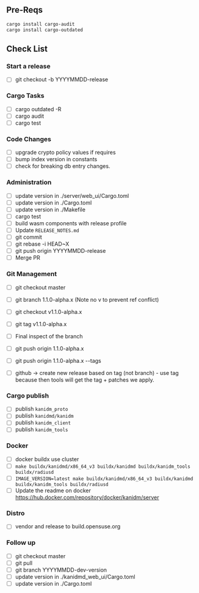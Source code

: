 ## Pre-Reqs

```bash
cargo install cargo-audit
cargo install cargo-outdated
```

## Check List

### Start a release

- [ ] git checkout -b YYYYMMDD-release

### Cargo Tasks

- [ ] cargo outdated -R
- [ ] cargo audit
- [ ] cargo test

### Code Changes

- [ ] upgrade crypto policy values if requires
- [ ] bump index version in constants
- [ ] check for breaking db entry changes.

### Administration

- [ ] update version in ./server/web\_ui/Cargo.toml
- [ ] update version in ./Cargo.toml
- [ ] update version in ./Makefile
- [ ] cargo test
- [ ] build wasm components with release profile
- [ ] Update `RELEASE_NOTES.md`
- [ ] git commit
- [ ] git rebase -i HEAD~X
- [ ] git push origin YYYYMMDD-release
- [ ] Merge PR

### Git Management

- [ ] git checkout master
- [ ] git branch 1.1.0-alpha.x (Note no v to prevent ref conflict)
- [ ] git checkout v1.1.0-alpha.x
- [ ] git tag v1.1.0-alpha.x

- [ ] Final inspect of the branch

- [ ] git push origin 1.1.0-alpha.x
- [ ] git push origin 1.1.0-alpha.x --tags

- [ ] github -> create new release based on tag (not branch) - use tag because then tools will get
      the tag + patches we apply.

### Cargo publish

- [ ] publish `kanidm_proto`
- [ ] publish `kanidmd/kanidm`
- [ ] publish `kanidm_client`
- [ ] publish `kanidm_tools`

### Docker

- [ ] docker buildx use cluster
- [ ] `make buildx/kanidmd/x86_64_v3 buildx/kanidmd buildx/kanidm_tools buildx/radiusd`
- [ ] `IMAGE_VERSION=latest make buildx/kanidmd/x86_64_v3 buildx/kanidmd buildx/kanidm_tools buildx/radiusd`
- [ ] Update the readme on docker https://hub.docker.com/repository/docker/kanidm/server

### Distro

- [ ] vendor and release to build.opensuse.org

### Follow up

- [ ] git checkout master
- [ ] git pull
- [ ] git branch YYYYMMDD-dev-version
- [ ] update version in ./kanidmd\_web\_ui/Cargo.toml
- [ ] update version in ./Cargo.toml
